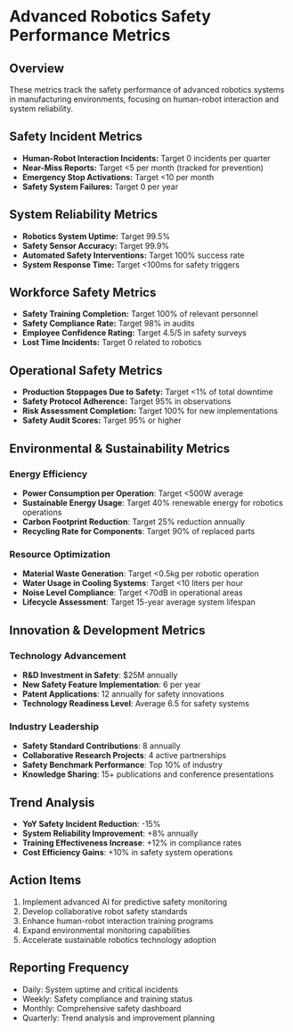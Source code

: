 # Advanced Robotics Safety Performance Metrics

## Overview

These metrics track the safety performance of advanced robotics systems in manufacturing environments, focusing on human-robot interaction and system reliability.

## Safety Incident Metrics

- **Human-Robot Interaction Incidents:** Target 0 incidents per quarter
- **Near-Miss Reports:** Target <5 per month (tracked for prevention)
- **Emergency Stop Activations:** Target <10 per month
- **Safety System Failures:** Target 0 per year

## System Reliability Metrics

- **Robotics System Uptime:** Target 99.5%
- **Safety Sensor Accuracy:** Target 99.9%
- **Automated Safety Interventions:** Target 100% success rate
- **System Response Time:** Target <100ms for safety triggers

## Workforce Safety Metrics

- **Safety Training Completion:** Target 100% of relevant personnel
- **Safety Compliance Rate:** Target 98% in audits
- **Employee Confidence Rating:** Target 4.5/5 in safety surveys
- **Lost Time Incidents:** Target 0 related to robotics

## Operational Safety Metrics

- **Production Stoppages Due to Safety:** Target <1% of total downtime
- **Safety Protocol Adherence:** Target 95% in observations
- **Risk Assessment Completion:** Target 100% for new implementations
- **Safety Audit Scores:** Target 95% or higher

## Environmental & Sustainability Metrics

### Energy Efficiency
- **Power Consumption per Operation**: Target <500W average
- **Sustainable Energy Usage**: Target 40% renewable energy for robotics operations
- **Carbon Footprint Reduction**: Target 25% reduction annually
- **Recycling Rate for Components**: Target 90% of replaced parts

### Resource Optimization
- **Material Waste Generation**: Target <0.5kg per robotic operation
- **Water Usage in Cooling Systems**: Target <10 liters per hour
- **Noise Level Compliance**: Target <70dB in operational areas
- **Lifecycle Assessment**: Target 15-year average system lifespan

## Innovation & Development Metrics

### Technology Advancement
- **R&D Investment in Safety**: $25M annually
- **New Safety Feature Implementation**: 6 per year
- **Patent Applications**: 12 annually for safety innovations
- **Technology Readiness Level**: Average 6.5 for safety systems

### Industry Leadership
- **Safety Standard Contributions**: 8 annually
- **Collaborative Research Projects**: 4 active partnerships
- **Safety Benchmark Performance**: Top 10% of industry
- **Knowledge Sharing**: 15+ publications and conference presentations

## Trend Analysis
- **YoY Safety Incident Reduction**: -15%
- **System Reliability Improvement**: +8% annually
- **Training Effectiveness Increase**: +12% in compliance rates
- **Cost Efficiency Gains**: +10% in safety system operations

## Action Items
1. Implement advanced AI for predictive safety monitoring
2. Develop collaborative robot safety standards
3. Enhance human-robot interaction training programs
4. Expand environmental monitoring capabilities
5. Accelerate sustainable robotics technology adoption

## Reporting Frequency

- Daily: System uptime and critical incidents
- Weekly: Safety compliance and training status
- Monthly: Comprehensive safety dashboard
- Quarterly: Trend analysis and improvement planning